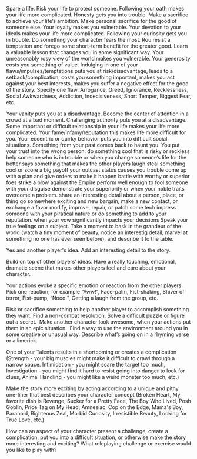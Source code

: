 Spare a life.
Risk your life to protect someone.
Following your oath makes your life more complicated.
Honesty gets you into trouble.
Make a sacrifice to achieve your life’s ambition.
Make personal sacrifice for the good of someone else.
Your loyalty makes you vulnerable.
Your devotion to your ideals makes your life more complicated.
Following your curiosity gets you in trouble.
Do something your character fears the most.
Rou resist a temptation and forego some short-term benefit for the greater good.
Learn a valuable lesson that changes you in some significant way.
Your unreasonably rosy view of the world makes you vulnerable.
Your generosity costs you something of value.
Indulging in one of your flaws/impulses/temptations puts you at risk/disadvantage, leads to a setback/complication, costs you something important, makes you act against your best interests, makes you suffer a negative effect for the good of the story. Specify one flaw. Arrogance, Greed, Ignorance, Recklessness, Social Awkwardness, Addiction, Indecisiveness, Short Temper, Biggest Fear, etc.

Your vanity puts you at a disadvantage.
Become the center of attention in a crowd at a bad moment.
Challenging authority puts you at a disadvantage.
Some important or difficult relationship in your life makes your life more complicated.
Your fame/infamy/reputation this makes life more difficult for you.
Your eccentric or quirky behavior puts you into difficult social situations.
Something from your past comes back to haunt you.
You put your trust into the wrong person.
do something cool that is risky or reckless 
help someone who is in trouble or when you change someone’s life for the better
says something that makes the other players laugh
steal something cool or score a big payoff
your outcast status causes you trouble
come up with a plan and give orders to make it happen
battle with worthy or superior foes
strike a blow against the Empire
perform well enough to fool someone with your disguise
demonstrate your superiority or when your noble traits overcome a problem. 
share an interesting detail about a person, place, or thing 
go somewhere exciting and new
bargain, make a new contact, or exchange a favor
modify, improve, repair, or patch some tech
impress someone with your piratical nature or do something to add to your reputation.
when your vow significantly impacts your decisions
Speak your true feelings on a subject.
Take a moment to bask in the grandeur
of the world (watch a tiny moment
of beauty, notice an interestig detail, marvel at something
no one has ever seen before), and describe it to the
table.

Yes and another player's idea. 
Add an interesting detail to the story.


Build on top of other players' ideas.
Have a really touching, emotional, dramatic scene that makes other players feel and care about your character.

Your actions evoke a specific emotion or reaction from the other players. Pick one reaction, for example “Aww!”, Face-palm, Fist-shaking, Shiver of terror, Fist-pump, “Nooo!”, Getting a laugh from the group, etc.

Risk or sacrifice something to help another player to accomplish something they want.
Find a non-combat resolution.
Solve a difficult puzzle or figure out a secret. 
Make another character look awesome, when your actions put them in an epic situation. 
Find a way to use the environment around you in some creative or unusual way.
Describe what’s going on in a rhyming verse or a limerick.

One of your Talents results in a shortcoming or creates a complication (Strength - your big muscles might make it difficult to crawl through a narrow space. Intimidation - you might scare the target too much, Investigation - you might find it hard to resist going into danger to look for clues, Animal Handling - you might like a weird monster too much, etc.)

Make the story more exciting by acting according to a unique and pithy one-liner that best describes your character concept (Broken Heart, My favorite dish is Revenge, Sucker for a Pretty Face, The Boy Who Lived, Posh Goblin, Price Tag on My Head, Amnesiac, Cop on the Edge, Mama's Boy, Paranoid, Righteous Zeal, Morbid Curiosity, Irresistible Beauty, Looking for True Love, etc.)

How can an aspect of your character present a challenge, create a complication, put you into a difficult situation, or otherwise make the story more interesting and exciting? What roleplaying challenge or exercise would you like to play with?
